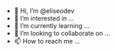 - 👋 Hi, I’m @eliseodev
- 👀 I’m interested in ...
- 🌱 I’m currently learning ...
- 💞️ I’m looking to collaborate on ...
- 📫 How to reach me ...

<!---
eliseodev/eliseodev is a ✨ special ✨ repository because its `README.md` (this file) appears on your GitHub profile.
You can click the Preview link to take a look at your changes.
--->
